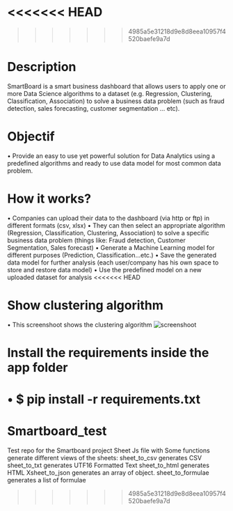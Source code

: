 <<<<<<< HEAD
=======

>>>>>>> 4985a5e31218d9e8d8eea10957f4520baefe9a7d
# Description
SmartBoard is a smart business dashboard that allows users to apply one or more Data Science algorithms to a dataset (e.g. Regression, Clustering, Classification, Association) to solve a business data problem (such as fraud detection, sales forecasting, customer segmentation ... etc).
#	Objectif
•	Provide an easy to use yet powerful solution for Data Analytics using a predefined algorithms and ready to use data model  for most common data problem. 
#	How it works?
•	Companies can upload their data to the dashboard (via http or ftp) in different formats (csv, xlsx)
•	They can then select an appropriate algorithm (Regression, Classification, Clustering, Association) to solve a specific business data problem (things like: Fraud detection, Customer Segmentation, Sales forecast)
•	Generate a Machine Learning model for different purposes (Prediction, Classification…etc.)
•	Save the generated data model for further analysis (each user/company has his own space to store and restore data model)
•	Use the predefined model on a new uploaded dataset for analysis
<<<<<<< HEAD
# Show clustering algorithm
• This screenshoot shows the clustering algorithm 
![screenshoot](./application/clustering.PNG)
# Install the requirements inside the app folder
• $ pip install -r requirements.txt
=======

# Smartboard_test
Test repo for the Smartboard project
Sheet Js file 
with Some functions  generate different views of the sheets:
    sheet_to_csv generates CSV
    sheet_to_txt generates UTF16 Formatted Text
    sheet_to_html generates HTML
    Xsheet_to_json generates an array of object.
    sheet_to_formulae generates a list of formulae

>>>>>>> 4985a5e31218d9e8d8eea10957f4520baefe9a7d
